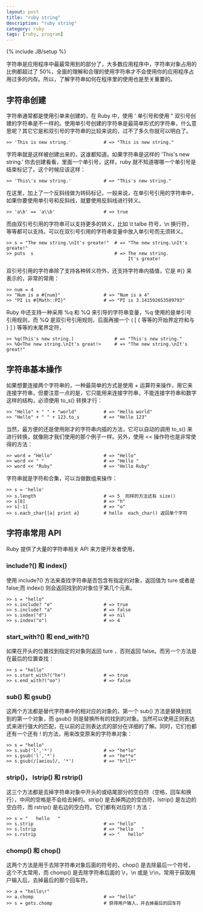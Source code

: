 ```yaml
---
layout: post
title: "ruby string"
description: "ruby string"
category: ruby
tags: [ruby, program]
---
```

{% include JB/setup %}

字符串是应用程序中最最常用到的部分了，大多数应用程序中，字符串对象占用的比例都超过了 50%，全面的理解和合理的使用字符串才不会使用你的应用程序占用过多的内存。所以，了解字符串如何在程序里的使用也是至关重要的。

## 字符串创建

字符串通常都是使用引单来创建的，在 Ruby 中，使用 ' 单引号和使用 " 双引号创建的字符串是不一样的。使用单引号创建的字符串是最简单形式的字符串，什么意思呢？其它它是和双引号的字符串的比较来说的，过不了多久你就可以明白了。

    >> 'This is new string.'            # => "This is new string."

字符串就是这样被创建出来的，这谁都知道。如果字符串是这样的 'This's new string.' 你去创建看看，里面一个单引号，这样，ruby 就不知道哪哪一个单引号是结束标记了。这个时候应该这样：

    >> 'This\'s new string.'            # => "This's new string."

在这里，加上了一个反斜线做为转码标记，一般来说，在单引号引用的字符串中，如果你要使用单引号和反斜线，就要使用反斜线进行转义。

    >> 'a\b' == 'a\\b'                  # => true

而由双引号引用的字符串可以支持更多的转义，比如 \t talbe 符号，\n 换行符，等等都可以支持。可以在双引号引用的字符串变量中放入单引号而无须转义。

    >> s = "The new string.\nIt's greate!"  # => "The new string.\nIt's greate!"
    >> puts  s                              # => The new string.
                                                 It's greate!

双引号引用的字符串除了支持各种转义符外，还支持字符串内插值，它是 #{} 来表示的，非常的常用：

    >> num = 4 
    >> "Num is a #{num}"                # => "Num is a 4"
    >> "PI is #{Math::PI}"              # => "PI is 3.141592653589793"

<p>Ruby 中还支持一种采用 %q 和 %Q 来引导的字符串变量，%q 使用的是单引号引用规则，而 %Q 是双引号引用规则，后面再接一个 ( [ {  等等的开始界定符和与  } ] ) 等等的末尾界定符，</p>

    >> %q(This's new string.)               # => "This's new string."
    >> %Q<The new string.\nIt's great!>     # => "The new string.\nIt's great!"

## 字符串基本操作

如果想要连接两个字符串的，一种最简单的方式是使用 + 运算符来操作，用它来连接字符串，但要注意一点的是，它只能用来连接字符串，不能连接字符串和数字这样的结构，必须使用 to_s() 转换才行：

    >> "Hello" + " " + "world"          # => "Hello world"
    >> "Hello" + " " + 123.to_s         # => "Hello 123"

当然，最方便的还是使用刚才的字符串内插的方法，它可以自动的调用 to_s() 来进行转换，就像刚才我们使用的那个例子一样。另外，使用 << 操作符也是非常使得的方法：

    >> word = "Hello"                   # => "Hello"
    >> word << " "                      # => "Hello "
    >> word << "Ruby"                   # => "Hello Ruby"

字符串就是字符和合集，可以当做数组来操作：

    >> s = 'hello'
    >> s.length                         # => 5  同样的方法还有 size()
    >> s[0]                             # => "h"
    >> s[-1]                            # => "o"
    >> s.each_char{|a| print a}         # hello  each_char() 返回单个字符

## 字符串常用 API

Ruby 提供了大量的字符串相关 API 来方便开发者使用，

### include?() 和 index()

使用 include?() 方法来查找字符串是否包含有指定的对象，返回值为 ture 或者是 false;而 index() 则会返回找到的对象位于第几个元素。

    >> s = "hello"
    >> s.include? "e"                   # => true
    >> s.include? "a"                   # => false
    >> s.index("d")                     # => nil
    >> s.index("o")                     # => 4

### start_with?() 和 end_with?()

如果在开头的位置找到指定的对象则返回 ture ，否则返回 false。而另一个方法是在最后的位置查找：

    >> s = "hello"
    >> s.start_with?("he")              # => true
    >> s.end_with?("oo")                # => false

### sub() 和 gsub()

这两个方法都是替代字符串中的相对应的对象的，第一个 sub() 方法是替换到找到的第一个对象，而 gsub() 则是替换所有的找到的对象。当然可以使用正则表达式来进行强大的匹配，在以前的正则表达式的部分在详细的了解。同时，它们也都还有一个还有 ! 的方法，用来改变原来的字符串对象：

    >> s = "hello"
    >> s.sub('l','*')                   # => "he*lo"
    >> s.gsub('l','*')                  # => "he**o"
    >> s.gsub(/[aeiou]/, '*')           # => "h*ll*"

### strip()， lstrip() 和 rstrip()

这三个方法都是去掉字符串对象中开头的或结尾部分的空白符（空格，回车和换行），中间的空格是不会给去掉的。strip() 是去掉两边的空白符，lstrip() 是左边的空白符，而 rstrip() 是右边的空白符。它们都有对应的 ! 方法：

    >> s = "   hello   "
    >> s.strip                          # => "hello"
    >> s.lstrip                         # => "hello   "
    >> s.rstrip                         # => "   hello"

### chomp() 和 chop()

这两个方法是用于去除字符串对象后面的符号的，chop() 是去除最后一个符号，这个不太常用，而 chomp() 是去除字符串后面的 \r，\n 或是 \r\n，常用于获取用户输入后，去掉最后的那个回车符。

    >> a = "hello\r"                    
    >> a.chomp                          # => "hello"
    >> s = gets.chomp                   # 获得用户输入，并去掉最后的回车符